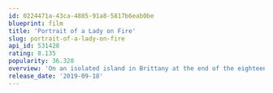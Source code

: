 ```yaml
---
id: 0224471a-43ca-4885-91a8-5817b6eab0be
blueprint: film
title: 'Portrait of a Lady on Fire'
slug: portrait-of-a-lady-on-fire
api_id: 531428
rating: 8.135
popularity: 36.328
overview: 'On an isolated island in Brittany at the end of the eighteenth century, a female painter is obliged to paint a wedding portrait of a young woman.'
release_date: '2019-09-18'
---
```

